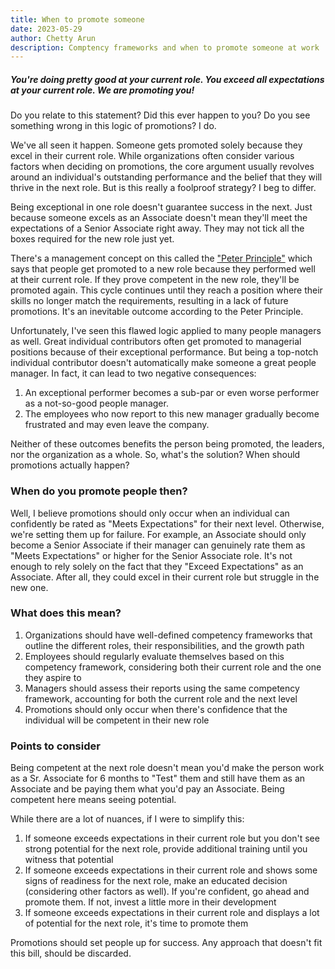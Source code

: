 ```yaml
---
title: When to promote someone
date: 2023-05-29
author: Chetty Arun
description: Comptency frameworks and when to promote someone at work
---
```


##### You're doing pretty good at your current role. You exceed all expectations at your current role. We are promoting you!

Do you relate to this statement? Did this ever happen to you? Do you see something wrong in this logic of promotions? I do. 

We've all seen it happen. Someone gets promoted solely because they excel in their current role. While organizations often consider various factors when deciding on promotions, the core argument usually revolves around an individual's outstanding performance and the belief that they will thrive in the next role. But is this really a foolproof strategy? I beg to differ. 

Being exceptional in one role doesn't guarantee success in the next. Just because someone excels as an Associate doesn't mean they'll meet the expectations of a Senior Associate right away. They may not tick all the boxes required for the new role just yet. 

There's a management concept on this called the ["Peter Principle"](https://en.wikipedia.org/wiki/Peter_principle) which says that people get promoted to a new role because they performed well at their current role. If they prove competent in the new role, they'll be promoted again. This cycle continues until they reach a position where their skills no longer match the requirements, resulting in a lack of future promotions. It's an inevitable outcome according to the Peter Principle.

Unfortunately, I've seen this flawed logic applied to many people managers as well. Great individual contributors often get promoted to managerial positions because of their exceptional performance. But being a top-notch individual contributor doesn't automatically make someone a great people manager. In fact, it can lead to two negative consequences:

1. An exceptional performer becomes a sub-par or even worse performer as a not-so-good people manager.
2. The employees who now report to this new manager gradually become frustrated and may even leave the company.

Neither of these outcomes benefits the person being promoted, the leaders, nor the organization as a whole. So, what's the solution? When should promotions actually happen?

### When do you promote people then?
Well, I believe promotions should only occur when an individual can confidently be rated as "Meets Expectations" for their next level. Otherwise, we're setting them up for failure. For example, an Associate should only become a Senior Associate if their manager can genuinely rate them as "Meets Expectations" or higher for the Senior Associate role. It's not enough to rely solely on the fact that they "Exceed Expectations" as an Associate. After all, they could excel in their current role but struggle in the new one.

### What does this mean?
1. Organizations should have well-defined competency frameworks that outline the different roles, their responsibilities, and the growth path
2. Employees should regularly evaluate themselves based on this competency framework, considering both their current role and the one they aspire to
3. Managers should assess their reports using the same competency framework, accounting for both the current role and the next level
4. Promotions should only occur when there's confidence that the individual will be competent in their new role

### Points to consider
Being competent at the next role doesn't mean you'd make the person work as a Sr. Associate for 6 months to "Test" them and still have them as an Associate and be paying them what you'd pay an Associate. Being competent here means seeing potential. 

While there are a lot of nuances, if I were to simplify this:
1. If someone exceeds expectations in their current role but you don't see strong potential for the next role, provide additional training until you witness that potential
2. If someone exceeds expectations in their current role and shows some signs of readiness for the next role, make an educated decision (considering other factors as well). If you're confident, go ahead and promote them. If not, invest a little more in their development
3. If someone exceeds expectations in their current role and displays a lot of potential for the next role, it's time to promote them

Promotions should set people up for success. Any approach that doesn't fit this bill, should be discarded.